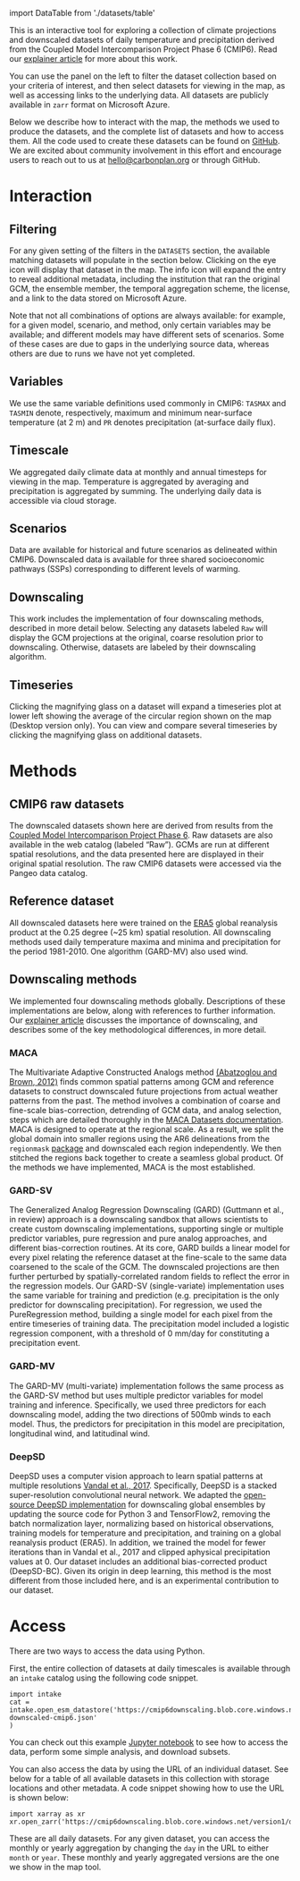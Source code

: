 import DataTable from './datasets/table'

This is an interactive tool for exploring a collection of climate projections and downscaled datasets of daily temperature and precipitation derived from the Coupled Model Intercomparison Project Phase 6 (CMIP6). Read our [explainer article](https://carbonplan.org/research/cmip6-downscaling-explainer) for more about this work.

You can use the panel on the left to filter the dataset collection based on your criteria of interest, and then select datasets for viewing in the map, as well as accessing links to the underlying data. All datasets are publicly available in `zarr` format on Microsoft Azure.

Below we describe how to interact with the map, the methods we used to produce the datasets, and the complete list of datasets and how to access them. All the code used to create these datasets can be found on [GitHub](https://github.com/carbonplan/cmip6-downscaling). We are excited about community involvement in this effort and encourage users to reach out to us at hello@carbonplan.org or through GitHub.

# Interaction

## Filtering

For any given setting of the filters in the `DATASETS` section, the available matching datasets will populate in the section below. Clicking on the eye icon will display that dataset in the map. The info icon will expand the entry to reveal additional metadata, including the institution that ran the original GCM, the ensemble member, the temporal aggregation scheme, the license, and a link to the data stored on Microsoft Azure.

Note that not all combinations of options are always available: for example, for a given model, scenario, and method, only certain variables may be available; and different models may have different sets of scenarios. Some of these cases are due to gaps in the underlying source data, whereas others are due to runs we have not yet completed.

## Variables

We use the same variable definitions used commonly in CMIP6: `TASMAX` and `TASMIN` denote, respectively, maximum and minimum near-surface temperature (at 2 m) and `PR` denotes precipitation (at-surface daily flux).

## Timescale

We aggregated daily climate data at monthly and annual timesteps for viewing in the map. Temperature is aggregated by averaging and precipitation is aggregated by summing. The underlying daily data is accessible via cloud storage.

## Scenarios

Data are available for historical and future scenarios as delineated within CMIP6. Downscaled data is available for three shared socioeconomic pathways (SSPs) corresponding to different levels of warming.

## Downscaling

This work includes the implementation of four downscaling methods, described in more detail below. Selecting any datasets labeled `Raw` will display the GCM projections at the original, coarse resolution prior to downscaling. Otherwise, datasets are labeled by their downscaling algorithm.

## Timeseries

Clicking the magnifying glass on a dataset will expand a timeseries plot at lower left showing the average of the circular region shown on the map (Desktop version only). You can view and compare several timeseries by clicking the magnifying glass on additional datasets.

# Methods

## CMIP6 raw datasets

The downscaled datasets shown here are derived from results from the [Coupled Model Intercomparison Project Phase 6](https://doi.org/10.5194/gmd-9-1937-2016). Raw datasets are also available in the web catalog (labeled “Raw”). GCMs are run at different spatial resolutions, and the data presented here are displayed in their original spatial resolution. The raw CMIP6 datasets were accessed via the Pangeo data catalog.

## Reference dataset

All downscaled datasets here were trained on the [ERA5](https://doi.org/10.1002/qj.3803) global reanalysis product at the 0.25 degree (~25 km) spatial resolution. All downscaling methods used daily temperature maxima and minima and precipitation for the period 1981-2010. One algorithm (GARD-MV) also used wind.

## Downscaling methods

We implemented four downscaling methods globally. Descriptions of these implementations are below, along with references to further information. Our [explainer article](https://carbonplan.org/research/cmip6-downscaling-explainer) discusses the importance of downscaling, and describes some of the key methodological differences, in more detail.

### MACA

The Multivariate Adaptive Constructed Analogs method [(Abatzoglou and Brown, 2012)](https://rmets.onlinelibrary.wiley.com/doi/abs/10.1002/joc.2312) finds common spatial patterns among GCM and reference datasets to construct downscaled future projections from actual weather patterns from the past. The method involves a combination of coarse and fine-scale bias-correction, detrending of GCM data, and analog selection, steps which are detailed thoroughly in the [MACA Datasets documentation](https://climate.northwestknowledge.net/MACA/MACAmethod.php). MACA is designed to operate at the regional scale. As a result, we split the global domain into smaller regions using the AR6 delineations from the `regionmask` [package](https://regionmask.readthedocs.io/en/stable/) and downscaled each region independently. We then stitched the regions back together to create a seamless global product. Of the methods we have implemented, MACA is the most established.

### GARD-SV

The Generalized Analog Regression Downscaling (GARD) (Guttmann et al., in review) approach is a downscaling sandbox that allows scientists to create custom downscaling implementations, supporting single or multiple predictor variables, pure regression and pure analog approaches, and different bias-correction routines. At its core, GARD builds a linear model for every pixel relating the reference dataset at the fine-scale to the same data coarsened to the scale of the GCM. The downscaled projections are then further perturbed by spatially-correlated random fields to reflect the error in the regression models. Our GARD-SV (single-variate) implementation uses the same variable for training and prediction (e.g. precipitation is the only predictor for downscaling precipitation). For regression, we used the PureRegression method, building a single model for each pixel from the entire timeseries of training data. The precipitation model included a logistic regression component, with a threshold of 0 mm/day for constituting a precipitation event.

### GARD-MV

The GARD-MV (multi-variate) implementation follows the same process as the GARD-SV method but uses multiple predictor variables for model training and inference. Specifically, we used three predictors for each downscaling model, adding the two directions of 500mb winds to each model. Thus, the predictors for precipitation in this model are precipitation, longitudinal wind, and latitudinal wind.

### DeepSD

DeepSD uses a computer vision approach to learn spatial patterns at multiple resolutions [Vandal et al., 2017](https://dl.acm.org/doi/10.1145/3097983.3098004). Specifically, DeepSD is a stacked super-resolution convolutional neural network. We adapted the [open-source DeepSD implementation](https://github.com/tjvandal/deepsd) for downscaling global ensembles by updating the source code for Python 3 and TensorFlow2, removing the batch normalization layer, normalizing based on historical observations, training models for temperature and precipitation, and training on a global reanalysis product (ERA5). In addition, we trained the model for fewer iterations than in Vandal et al., 2017 and clipped aphysical precipitation values at 0. Our dataset includes an additional bias-corrected product (DeepSD-BC). Given its origin in deep learning, this method is the most different from those included here, and is an experimental contribution to our dataset.

# Access

There are two ways to access the data using Python.

First, the entire collection of datasets at daily timescales is available through an `intake` catalog using the following code snippet.

```
import intake
cat = intake.open_esm_datastore('https://cmip6downscaling.blob.core.windows.net/version1/catalogs/global-downscaled-cmip6.json'
)
```

You can check out this example [Jupyter notebook](https://github.com/carbonplan/cmip6-downscaling/blob/main/notebooks/accessing_data_example.ipynb) to see how to access the data, perform some simple analysis, and download subsets.

You can also access the data by using the URL of an individual dataset. See below for a table of all available datasets in this collection with storage locations and other metadata. A code snippet showing how to use the URL is shown below:

```
import xarray as xr
xr.open_zarr('https://cmip6downscaling.blob.core.windows.net/version1/data/DeepSD/ScenarioMIP.CCCma.CanESM5.ssp245.r1i1p1f1.day.DeepSD.pr.zarr')
```

These are all daily datasets. For any given dataset, you can access the monthly or yearly aggregation by changing the `day` in the URL to either `month` or `year`. These monthly and yearly aggregated versions are the one we show in the map tool.

<DataTable />
